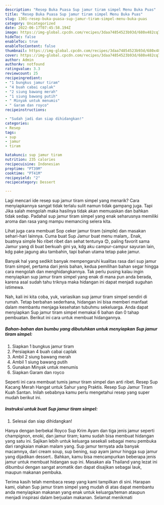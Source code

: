 ```yaml
---
description: "Resep Buka Puasa Sup jamur tiram simpel Menu Buka Puas"
title: "Resep Buka Puasa Sup jamur tiram simpel Menu Buka Puas"
slug: 1301-resep-buka-puasa-sup-jamur-tiram-simpel-menu-buka-puas
category: Uncategorized
date: 2022-06-17T07:45:58.194Z
image: https://img-global.cpcdn.com/recipes/3daa74854523b93d/680x482cq70/sup-jamur-tiram-simpel-foto-resep-utama.jpg
hideToc: false
enableToc: true
enableTocContent: false
thumbnail: https://img-global.cpcdn.com/recipes/3daa74854523b93d/680x482cq70/sup-jamur-tiram-simpel-foto-resep-utama.jpg
cover: https://img-global.cpcdn.com/recipes/3daa74854523b93d/680x482cq70/sup-jamur-tiram-simpel-foto-resep-utama.jpg
author: Admin
authorAv: notfound
ratingvalue: 3.3
reviewcount: 25
recipeingredient:
- "1 bungkus jamur tiram"
- "4 buah cabai caplak"
- "2 siung bawang merah"
- "1 siung bawang putih"
- " Minyak untuk menumis"
- " Garam dan royco"
recipeinstructions:

- "Sudah jadi dan siap dihidangkan!"
categories:
- Resep
tags:
- sup
- jamur
- tiram

katakunci: sup jamur tiram 
nutrition: 235 calories
recipecuisine: Indonesian
preptime: "PT39M"
cooktime: "PT41M"
recipeyield: "2"
recipecategory: Dessert

---
```



Lagi mencari ide resep sup jamur tiram simpel yang menarik? Cara menyiapkannya sangat tidak terlalu sulit namun tidak gampang juga. Tapi Jika salah mengolah maka hasilnya tidak akan memuaskan dan bahkan tidak sedap. Padahal sup jamur tiram simpel yang enak seharusnya memiliki aroma dan rasa yang mampu memancing selera kita.


Lihat juga cara membuat Sop ceker jamur tiram (simple) dan masakan sehari-hari lainnya. Cuma buat Sup Jamur buat menu malam,. Enak, buatnya simple No ribet ribet dan sehat tentunya 😊, paling favorit sama Jamur yang di buat berkuah gini ya, kdg aku campur-campur sayuran lain, kdg pake jagung aku tambahin, tapi bahan utama tetap pake jamur.

Banyak hal yang sedikit banyak mempengaruhi kualitas rasa dari sup jamur tiram simpel, pertama dari jenis bahan, kedua pemilihan bahan segar hingga cara mengolah dan menghidangkannya. Tak perlu pusing kalau ingin menyiapkan sup jamur tiram simpel yang enak di mana pun anda berada, karena asal sudah tahu triknya maka hidangan ini dapat menjadi suguhan istimewa.


Nah, kali ini kita coba, yuk, variasikan sup jamur tiram simpel sendiri di rumah. Tetap berbahan sederhana, hidangan ini bisa memberi manfaat dalam membantu menjaga kesehatan tubuhmu sekeluarga. Anda dapat menyiapkan Sup jamur tiram simpel memakai 6 bahan dan 0 tahap pembuatan. Berikut ini cara untuk membuat hidangannya.

<!--inarticleads1-->

##### Bahan-bahan dan bumbu yang dibutuhkan untuk menyiapkan Sup jamur tiram simpel:

1. Siapkan 1 bungkus jamur tiram
1. Persiapkan 4 buah cabai caplak
1. Ambil 2 siung bawang merah
1. Ambil 1 siung bawang putih
1. Gunakan  Minyak untuk menumis
1. Siapkan  Garam dan royco


Seperti ini cara membuat tumis jamur tiram simpel dan anti ribet. Resep Sup Kacang Merah Hangat untuk Sahur yang Praktis. Resep Sup Jamur Tiram Kuah Santan. Inilah sebabnya kamu perlu mengetahui resep yang super mudah berikut ini. 

<!--inarticleads2-->

##### Instruksi untuk buat Sup jamur tiram simpel:


1. Selesai dan siap dihidangkan!

Hanya dengan berbekal Royco Sup Krim Ayam dan tiga jenis jamur seperti champignon, enoki, dan jamur tiram; kamu sudah bisa membuat hidangan yang satu ini. Sajikan lebih untuk keluarga sesekali sebagai menu pembuka dari rangkaian makan malam yang. Sup jamur ternyata ada banyak macamnya, dari cream soup, sup bening, sup ayam jamur hingga sup jamur yang dijadikan dessert.. Bahkan, kamu bisa mencampurkan beberapa jenis jamur untuk membuat hidangan sup ini. Masakan ala Thailand yang lezat ini dibumbui dengan sangat aromatik dan dapat disajikan sebagai lauk, maupun makanan pembuka. 

Terima kasih telah membaca resep yang kami tampilkan di sini. Harapan kami, olahan Sup jamur tiram simpel yang mudah di atas dapat membantu anda menyiapkan makanan yang enak untuk keluarga/teman ataupun menjadi inspirasi dalam berjualan makanan. Selamat menikmati
